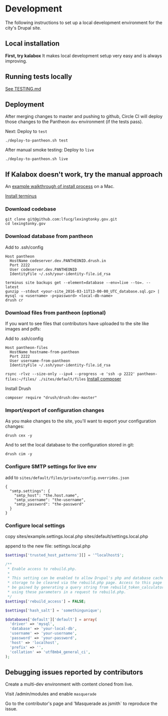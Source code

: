 # Development

The following instructions to set up a local development environment for the city's Drupal site.

## Local installation

**First, try kalabox** It makes local development setup very easy and is always improving.

## Running tests locally

[See TESTING.md](TESTING.md)

## Deployment

After merging changes to master and pushing to github, Circle CI will deploy those changes to the Pantheon `dev` environment (if the tests pass).

Next: Deploy to `test`

`./deploy-to-pantheon.sh test`

After manual smoke testing: Deploy to `live`

`./deploy-to-pantheon.sh live`

## If Kalabox doesn't work, try the manual approach

An [example walkthrough of install process](http://erikschwartz.net/2015-11-16-install-pantheon-drupal-8-mamp) on a Mac.

[Install terminus](https://github.com/pantheon-systems/terminus)

### Download codebase

```
git clone git@github.com:lfucg/lexingtonky.gov.git
cd lexingtonky.gov
```

### Download database from pantheon

Add to .ssh/config

```
Host pantheon
  HostName codeserver.dev.PANTHEONID.drush.in
  Port 2222
  User codeserver.dev.PANTHEONID
  IdentityFile ~/.ssh/your-identity-file.id_rsa
```

```
terminus site backups get --element=database --env=live --to=. --latest
gunzip --stdout <your-site_2016-03-11T13-00-00_UTC_database.sql.gz> | mysql -u <username> -p<password> <local-db-name>
drush cr
```

### Download files from pantheon (optional)

If you want to see files that contributors have uploaded to the site like images and pdfs:

Add to .ssh/config

```
Host pantheon-files
  HostName hostname-from-pantheon
  Port 2222
  User username-from-pantheon
  IdentityFile ~/.ssh/your-identity-file.id_rsa
```

`rsync -rlvz --size-only --ipv4 --progress -e 'ssh -p 2222' pantheon-files:~/files/ ./sites/default/files`
[Install composer](https://getcomposer.org/doc/00-intro.md)

Install Drush

`composer require "drush/drush:dev-master"`

### Import/export of configuration changes

As you make changes to the site, you'll want to export your configuration changes:

`drush cex -y`

And to set the local database to the configuration stored in git:

`drush cim -y`

### Configure SMTP settings for live env

add to `sites/default/files/private/config.overrides.json`

```
{
  "smtp.settings": {
    "smtp_host": "the.host.name",
    "smtp_username": "the-username",
    "smtp_password": "the-password"
  }
}
```

### Configure local settings

copy sites/example.settings.local.php sites/default/settings.local.php

append to the new file: settings.local.php

```php
$settings['trusted_host_patterns'][] = '^localhost$';

/**
 * Enable access to rebuild.php.
 *
 * This setting can be enabled to allow Drupal's php and database cached
 * storage to be cleared via the rebuild.php page. Access to this page can also
 * be gained by generating a query string from rebuild_token_calculator.sh and
 * using these parameters in a request to rebuild.php.
 */
$settings['rebuild_access'] = FALSE;

$settings['hash_salt'] = 'somethingunique';

$databases['default']['default'] = array(
  'driver' => 'mysql',
  'database' => 'your-local-db',
  'username' => 'your-username',
  'password' => 'your-password',
  'host' => 'localhost',
  'prefix' => '',
  'collation' => 'utf8mb4_general_ci',
);
```

## Debugging issues reported by contributors

Create a multi-dev environment with content cloned from live.

Visit /admin/modules and enable `masquerade`

Go to the contributor's page and 'Masquerade as jsmith` to reproduce the issue.
